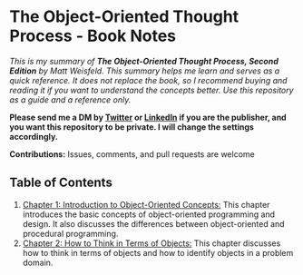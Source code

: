 # The Object-Oriented Thought Process - Book Notes

*This is my summary of **The Object-Oriented Thought Process, Second Edition** by Matt Weisfeld. This summary helps me learn and serves as a quick reference. It does not replace the book, so I recommend buying and reading it if you want to understand the concepts better. Use this repository as a guide and a reference only.*

**Please send me a DM by [Twitter](https://twitter.com/akuoko_konadu) or [LinkedIn](https://www.linkedin.com/in/akuoko-konadu/) if you are the publisher, and you want this repository to be private. I will change the settings accordingly.**

**Contributions:** Issues, comments, and pull requests are welcome

## Table of Contents

1. [Chapter 1: Introduction to Object-Oriented Concepts:](/notes/01-introduction-to-object-oriented-concepts/README.md) This chapter introduces the basic concepts of object-oriented programming and design. It also discusses the differences between object-oriented and procedural programming.
2. [Chapter 2: How to Think in Terms of Objects:](/notes/02-how-to-think-in-terms-of-objects/README.md) This chapter discusses how to think in terms of objects and how to identify objects in a problem domain.
